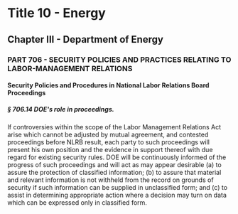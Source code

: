 
# Title 10 - Energy
## Chapter III - Department of Energy
### PART 706 - SECURITY POLICIES AND PRACTICES RELATING TO LABOR-MANAGEMENT RELATIONS
#### Security Policies and Procedures in National Labor Relations Board Proceedings
##### § 706.14 DOE's role in proceedings.

If controversies within the scope of the Labor Management Relations Act arise which cannot be adjusted by mutual agreement, and contested proceedings before NLRB result, each party to such proceedings will present his own position and the evidence in support thereof with due regard for existing security rules. DOE will be continuously informed of the progress of such proceedings and will act as may appear desirable (a) to assure the protection of classified information; (b) to assure that material and relevant information is not withheld from the record on grounds of security if such information can be supplied in unclassified form; and (c) to assist in determining appropriate action where a decision may turn on data which can be expressed only in classified form.
